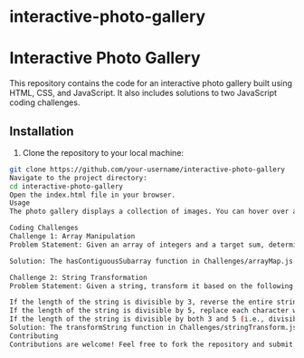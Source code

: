 # interactive-photo-gallery
# Interactive Photo Gallery

This repository contains the code for an interactive photo gallery built using HTML, CSS, and JavaScript. It also includes solutions to two JavaScript coding challenges.

## Installation

1. Clone the repository to your local machine:

```bash
git clone https://github.com/your-username/interactive-photo-gallery
Navigate to the project directory:
cd interactive-photo-gallery
Open the index.html file in your browser.
Usage
The photo gallery displays a collection of images. You can hover over an image to view its title and description.

Coding Challenges
Challenge 1: Array Manipulation
Problem Statement: Given an array of integers and a target sum, determine if there exists a contiguous subarray within the array that sums up to the target. Return true if such a subarray exists, otherwise return false.

Solution: The hasContiguousSubarray function in Challenges/arrayMap.js provides the solution.

Challenge 2: String Transformation
Problem Statement: Given a string, transform it based on the following rules:

If the length of the string is divisible by 3, reverse the entire string.
If the length of the string is divisible by 5, replace each character with its ASCII code.
If the length of the string is divisible by both 3 and 5 (i.e., divisible by 15), perform both operations in the order specified above.
Solution: The transformString function in Challenges/stringTransform.js provides the solution.
Contributing
Contributions are welcome! Feel free to fork the repository and submit pull requests.

